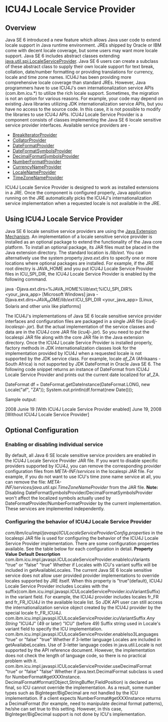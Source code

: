 <!--
© 2020 and later: Unicode, Inc. and others.
License & terms of use: http://www.unicode.org/copyright.html
-->

# ICU4J Locale Service Provider

## Overview

Java SE 6 introduced a new feature which allows Java user code to extend locale
support in Java runtime environment. JREs shipped by Oracle or IBM come with
decent locale coverage, but some users may want more locale support. Java SE 6
includes abstract classes extending
[java.util.spi.LocaleServiceProvider](http://download.oracle.com/javase/6/docs/api/java/util/spi/LocaleServiceProvider.html).
Java SE 6 users can create a subclass of these abstract class to supply their
own locale support for text break, collation, date/number formatting or
providing translations for currency, locale and time zone names.
ICU4J has been providing more comprehensive locale coverage than standard JREs.
However, Java programmers have to use ICU4J's own internationalization service
APIs (com.ibm.icu.\*) to utilize the rich locale support. Sometimes, the
migration is not an option for various reasons. For example, your code may
depend on existing Java libraries utilizing JDK internationalization service
APIs, but you have no access to the source code. In this case, it is not
possible to modify the libraries to use ICU4J APIs.
ICU4J Locale Service Provider is a component consists of classes implementing
the Java SE 6 locale sensitive service provider interfaces. Available service
providers are -

*   [BreakIteratorProvider](http://download.oracle.com/javase/6/docs/api/java/text/spi/BreakIteratorProvider.html)
*   [CollatorProvider](http://download.oracle.com/javase/6/docs/api/java/text/spi/CollatorProvider.html)
*   [DateFormatProvider](http://download.oracle.com/javase/6/docs/api/java/text/spi/DateFormatProvider.html)
*   [DateFormatSymbolsProvider](http://download.oracle.com/javase/6/docs/api/java/text/spi/DateFormatSymbolsProvider.html)
*   [DecimalFormatSymbolsProvider](http://download.oracle.com/javase/6/docs/api/java/text/spi/DecimalFormatSymbolsProvider.html)
*   [NumberFormatProvider](http://download.oracle.com/javase/6/docs/api/java/text/spi/NumberFormatProvider.html)
*   [CurrencyNameProvider](http://download.oracle.com/javase/6/docs/api/java/util/spi/CurrencyNameProvider.html)
*   [LocaleNameProvider](http://download.oracle.com/javase/6/docs/api/java/util/spi/LocaleNameProvider.html)
*   [TimeZoneNameProvider](http://download.oracle.com/javase/6/docs/api/java/util/spi/TimeZoneNameProvider.html)

ICU4J Locale Service Provider is designed to work as installed extensions in a
JRE. Once the component is configured properly, Java application running on the
JRE automatically picks the ICU4J's internationalization service implementation
when a requested locale is not available in the JRE.

## Using ICU4J Locale Service Provider

Java SE 6 locale sensitive service providers are using the [Java Extension
Mechanism](http://download.oracle.com/javase/6/docs/technotes/guides/extensions/index.html).
An implementation of a locale sensitive service provider is installed as an
optional package to extend the functionality of the Java core platform. To
install an optional package, its JAR files must be placed in the Java extension
directory. The standard location is *<java-home>/lib/ext*. You can alternatively
use the system property *java.ext.dirs* to specify one or more locations where
optional packages are installed. For example, if the JRE root directry is
JAVA_HOME and you put ICU4J Locale Service Provider files in ICU_SPI_DIR, the
ICU4J Locale Service Provider is enabled by the following command.

java -Djava.ext.dirs=%JAVA_HOME%\\lib\\ext;%ICU_SPI_DIR% <your_java_app>
\[Microsoft Windows\]
java -Djava.ext.dirs=$JAVA_HOME/lib/ext:$ICU_SPI_DIR <your_java_app> \[Linux,
Solaris and other unix like platforms\]

The ICU4J's implementations of Java SE 6 locale sensitive service provider
interfaces and configuration files are packaged in a single JAR file
(*icu4j-localespi-<version>.jar*). But the actual implementation of the service
classes and data are in the ICU4J core JAR file (*icu4j-<version>.jar*). So you
need to put the localespi JAR file along with the core JAR file in the Java
extension directory.
Once the ICU4J Locale Service Provider is installed properly, factory methods in
JDK internationalization classes look for the implementation provided by ICU4J
when a requested locale is not supported by the JDK service class. For example,
locale *af_ZA* (Afrikaans - South Africa) is not supported by JDK DateFormat in
Oracle Java SE 6. The following code snippet returns an instance of DateFormat
from ICU4J Locale Service Provider and prints out the current date localized for
af_ZA.

DateFormat df = DateFormat.getDateInstance(DateFormat.LONG, new Locale("af",
"ZA"));
System.out.println(df.format(new Date()));

Sample output:

2008 Junie 19 \[With ICU4J Locale Service Provider enabled\]
June 19, 2008 \[Without ICU4J Locale Service Provider\]

## Optional Configuration

### Enabling or disabling individual service

By default, all Java 6 SE locale sensitive service providers are enabled in the
ICU4J Locale Service Provider JAR file. If you want to disable specific
providers supported by ICU4J, you can remove the corresponding provider
configuration files from *META-INF/services* in the localespi JAR file. For
example, if you do not want to use ICU's time zone name service at all, you can
remove the file: *META-INF/services/java.util.spi.TimeZoneNameProvider* from the
JAR file.
**Note:** Disabling DateFormatSymbolsProvider/DecimalFormatSymbolsProvider won't
affect the localized symbols actually used by
DateFormatProvider/NumberFormatProvider by the current implementation. These
services are implemented independently.

### Configuring the behavior of ICU4J Locale Service Provider

*com/ibm/icu/impl/javaspi/ICULocaleServiceProviderConfig.properties* in the
localespi JAR file is used for configuring the behavior of the ICU4J Locale
Service Provider implementation. There are some configuration properties
available. See the table below for each configuration in detail.
**Property** **Value** **Default** **Description**
com.ibm.icu.impl.javaspi.ICULocaleServiceProvider.enableIcuVariants "true" or
"false" "true" Whether if Locales with ICU's variant suffix will be included in
getAvailableLocales. The current Java SE 6 locale sensitive service does not
allow user provided provider implementations to override locales supported by
JRE itself. When this property is "true"(default), ICU4J Locale Service Provider
includes Locales with the
suffix(com.ibm.icu.impl.javaspi.ICULocaleServiceProvider.icuVariantSuffix) in
the variant field. For example, the ICU4J provider includes locales fr_FR and
fr_FR_ICU4J in the available locale list. So JDK API user can still access the
internationalization service object created by the ICU4J provider by the special
locale fr_FR_ICU4J.
com.ibm.icu.impl.javaspi.ICULocaleServiceProvider.icuVariantSuffix *Any String*
"ICU4J" (49 or later)
"ICU" (before 49)
Suffix string used in Locale's variant field to specify the ICU implementation.
com.ibm.icu.impl.javaspi.ICULocaleServiceProvider.enableIso3Languages "true" or
"false" "true" Whether if 3-letter language Locales are included in
getAvailabeLocales. Use of 3-letter language codes in java.util.Locale is not
supported by the API reference document. However, the implementation does not
check the length of language code, so there is no practical problem with it.
com.ibm.icu.impl.javaspi.ICULocaleServiceProvider.useDecimalFormat "true" or
"false" "false" Whether if java.text.DecimalFormat subclass is used for
NumberFormat#getXXXInstance.
DecimalFormat#format(Object,StringBuffer,FieldPosition) is declared as final, so
ICU cannot override the implementation. As a result, some number types such as
BigInteger/BigDecimal are not handled by the ICU implementation. If a client
expects NumberFormat#getXXXInstance returns a DecimalFormat (for example, need
to manipulate decimal format patterns), he/she can set true to this setting.
However, in this case, BigInteger/BigDecimal support is not done by ICU's
implementation.
